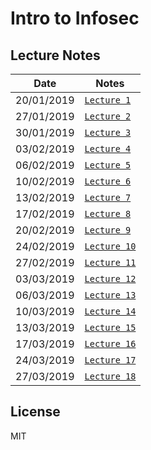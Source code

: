 # Intro to Infosec

## Lecture Notes

| Date | Notes|
| --- | --- |
| 20/01/2019 | [`Lecture 1`](https://github.com/sagi/intro_to_infosec/blob/master/lectures/lecture1.md) |
| 27/01/2019 | [`Lecture 2`](https://github.com/sagi/intro_to_infosec/blob/master/lectures/lecture2.md) |
| 30/01/2019 | [`Lecture 3`](https://github.com/sagi/intro_to_infosec/blob/master/lectures/lecture3.md) |
| 03/02/2019 | [`Lecture 4`](https://github.com/sagi/intro_to_infosec/blob/master/lectures/lecture4.md) |
| 06/02/2019 | [`Lecture 5`](https://github.com/sagi/intro_to_infosec/blob/master/lectures/lecture5.md) |
| 10/02/2019 | [`Lecture 6`](https://github.com/sagi/intro_to_infosec/blob/master/lectures/lecture6.md) |
| 13/02/2019 | [`Lecture 7`](https://github.com/sagi/intro_to_infosec/blob/master/lectures/lecture7.md) |
| 17/02/2019 | [`Lecture 8`](https://github.com/sagi/intro_to_infosec/blob/master/lectures/lecture8.md) |
| 20/02/2019 | [`Lecture 9`](https://github.com/sagi/intro_to_infosec/blob/master/lectures/lecture9.md) |
| 24/02/2019 | [`Lecture 10`](https://github.com/sagi/intro_to_infosec/blob/master/lectures/lecture10.md) |
| 27/02/2019 | [`Lecture 11`](https://github.com/sagi/intro_to_infosec/blob/master/lectures/lecture11.md) |
| 03/03/2019 | [`Lecture 12`](https://github.com/sagi/intro_to_infosec/blob/master/lectures/lecture12.md) |
| 06/03/2019 | [`Lecture 13`](https://github.com/sagi/intro_to_infosec/blob/master/lectures/lecture13.md) |
| 10/03/2019 | [`Lecture 14`](https://github.com/sagi/intro_to_infosec/blob/master/lectures/lecture14.md) |
| 13/03/2019 | [`Lecture 15`](https://github.com/sagi/intro_to_infosec/blob/master/lectures/lecture15.md) |
| 17/03/2019 | [`Lecture 16`](https://github.com/sagi/intro_to_infosec/blob/master/lectures/lecture16.md) |
| 24/03/2019 | [`Lecture 17`](https://github.com/sagi/intro_to_infosec/blob/master/lectures/lecture17.md) |
| 27/03/2019 | [`Lecture 18`](https://github.com/sagi/intro_to_infosec/blob/master/lectures/lecture18.md) |

## License

MIT
